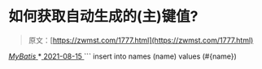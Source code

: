 <!--yml
category: 未分类
date: 0001-01-01 00:00:00
-->

# 如何获取自动生成的(主)键值?

> 原文：[https://zwmst.com/1777.html](https://zwmst.com/1777.html)

   [ *MyBatis* ](https://zwmst.com/mybatis)*[ <time datetime="2021-08-15T16:29:24+08:00"> 2021-08-15 </time> ](https://zwmst.com/1777.html)  ```
<insert id=”insertname” usegeneratedkeys=”true” keyproperty=”id”>
        insert into names (name) values (#{name}) 
</insert>
```*